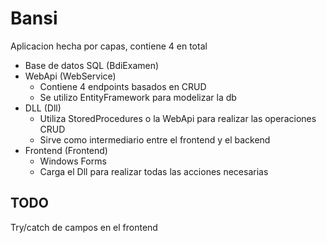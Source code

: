 # Bansi
Aplicacion hecha por capas, contiene 4 en total
- Base de datos SQL (BdiExamen)
- WebApi (WebService)
	- Contiene 4 endpoints basados en CRUD
	- Se utilizo EntityFramework para modelizar la db
- DLL (Dll)
	- Utiliza StoredProcedures o la WebApi para realizar las operaciones CRUD
	- Sirve como intermediario entre el frontend y el backend
- Frontend (Frontend)
	- Windows Forms 
	- Carga el Dll para realizar todas las acciones necesarias

## TODO
Try/catch de campos en el frontend

